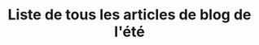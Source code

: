 ---
layout: layout_generic
title: Liste de tous les articles de blog de l'été
meta-title: Activités outdoor, notre liste de tous les articles de blog de l'été
meta-description: Liste de tous les articles de blog outdoor de l'été à partager en famille ou entre amis où que vous soyez en France et quelque soit votre niveau

permalink: /fr/ete/blog
language: fr
season: summer
topnav_color_text: light

button_to_link_to_ze_hero_shop:
  button_text: ''
  url_to_shop_zehero: https://shop.ze-hero.com/activites-Outdoor?calessonstype=all&catypegenderlistsummer=all&calessonsactivitytype=Ski&start-date=21%2F11%2F2021

page_sections:
- template: heroImage50percentHigh
  title: le blog outdoor de l'été
  content: Des histoires et des émotions
- template: blogPostList
  blockBGcolor: blanc
  postNumber: 380
- template: newsletter
  title: Recevez nos dernières informations
- template: ZEHEROintro
  image_bg_href: https://res.cloudinary.com/deddrj0yb/image/upload/v1645714273/groupe/montblanc-escalade/logo/bandeau-zehero-marchand_rvjdy1.png
  baseline: L’outdoor au rythme de vos émotions
  title: Nos équipes de passionnés vous ont préparé le meilleur des activités outdoor
  url_link: https://shop.ze-hero.com/
  title_link: Visiter la boutique

---